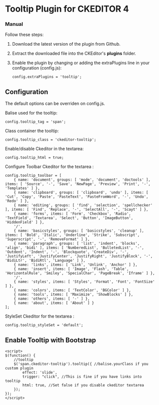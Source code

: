 Tooltip Plugin for CKEDITOR 4
=============================
### Manual

Follow these steps:

 1. Download the latest version of the plugin from Github.
 2. Extract the downloaded file into the CKEditor's **plugins** folder.
 3. Enable the plugin by changing or adding the extraPlugins line in your configuration (config.js):

    ````
    config.extraPlugins = 'tooltip';
    ````

## Configuration
The default options can be overriden on config.js.


Balise used for the tooltip:

```
config.tooltip_tag = 'span';
```

Class container the tooltip:

```
config.tooltip_class = 'ckeditor-tooltip';
```

Enable/disable Ckeditor in the textarea:

```
config.tooltip_html = true;
```

Configure Toolbar Ckeditor for the textarea :

```
config.tooltip_toolbar = [
	{ name: 'document', groups: [ 'mode', 'document', 'doctools' ], items: [ 'Source', '-', 'Save', 'NewPage', 'Preview', 'Print', '-', 'Templates' ] },
	{ name: 'clipboard', groups: [ 'clipboard', 'undo' ], items: [ 'Cut', 'Copy', 'Paste', 'PasteText', 'PasteFromWord', '-', 'Undo', 'Redo' ] },
	{ name: 'editing', groups: [ 'find', 'selection', 'spellchecker' ], items: [ 'Find', 'Replace', '-', 'SelectAll', '-', 'Scayt' ] },
	{ name: 'forms', items: [ 'Form', 'Checkbox', 'Radio', 'TextField', 'Textarea', 'Select', 'Button', 'ImageButton', 'HiddenField' ] },
	'/',
	{ name: 'basicstyles', groups: [ 'basicstyles', 'cleanup' ], items: [ 'Bold', 'Italic', 'Underline', 'Strike', 'Subscript', 'Superscript', '-', 'RemoveFormat' ] },
	{ name: 'paragraph', groups: [ 'list', 'indent', 'blocks', 'align', 'bidi' ], items: [ 'NumberedList', 'BulletedList', '-', 'Outdent', 'Indent', '-', 'Blockquote', 'CreateDiv', '-', 'JustifyLeft', 'JustifyCenter', 'JustifyRight', 'JustifyBlock', '-', 'BidiLtr', 'BidiRtl', 'Language' ] },
	{ name: 'links', items: [ 'Link', 'Unlink', 'Anchor' ] },
	{ name: 'insert', items: [ 'Image', 'Flash', 'Table', 'HorizontalRule', 'Smiley', 'SpecialChar', 'PageBreak', 'Iframe' ] },
	'/',
	{ name: 'styles', items: [ 'Styles', 'Format', 'Font', 'FontSize' ] },
	{ name: 'colors', items: [ 'TextColor', 'BGColor' ] },
	{ name: 'tools', items: [ 'Maximize', 'ShowBlocks' ] },
	{ name: 'others', items: [ '-' ] },
	{ name: 'about', items: [ 'About' ] }
];
```

StyleSet Ckeditor for the textarea :

```
config.tooltip_styleSet = 'default';
```

## Enable Tooltip with Bootstrap

```
<script>
$(function() {
    //tooltip
    $('span.ckeditor-tooltip').tooltip({ //balise.yourClass if you custom plugin
        effect: 'slide',
        trigger: "click", //This is fine if you have links into tooltip
        html: true, //Set false if you disable ckeditor textarea
    });
});
</script>
```
